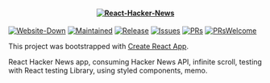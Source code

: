 <h4 align="center">
    <a href="https://cradle-home.herokuapp.com/" target="_blank"><img align="center" src=https://img.shields.io/badge/HackerNews-Redesign-orange?style=for-the-badge alt="React-Hacker-News" /></a>
</h4>

[![Website-Down](https://img.shields.io/badge/Website-Down-red.svg?style=for-the-badge)](https://shields.io/)
[![Maintained](https://img.shields.io/badge/Maintained-Yes-informational.svg?style=for-the-badge)](https://shields.io/)
[![Release](https://img.shields.io/badge/Released-v1.0.0-yellow.svg?style=for-the-badge)](https://shields.io/)
[![Issues](https://img.shields.io/badge/Issues-0-red.svg?style=for-the-badge)](https://shields.io/)
[![PRs](https://img.shields.io/badge/PRs-0-important.svg?style=for-the-badge)](https://shields.io/)
[![PRsWelcome](https://img.shields.io/badge/PRs-Welcome-blueviolet.svg?style=for-the-badge)](https://shields.io/)


This project was bootstrapped with [Create React App](https://github.com/facebook/create-react-app).

React Hacker News app, consuming Hacker News API, infinite scroll, testing with React testing Library, using styled components, memo.